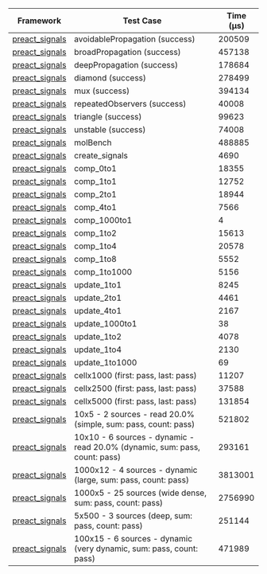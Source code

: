 | Framework | Test Case | Time (μs) |
| --- | --- | --- |
| [preact_signals](https://pub.dev/packages/preact_signals) | avoidablePropagation (success) | 200509 |
| [preact_signals](https://pub.dev/packages/preact_signals) | broadPropagation (success) | 457138 |
| [preact_signals](https://pub.dev/packages/preact_signals) | deepPropagation (success) | 178684 |
| [preact_signals](https://pub.dev/packages/preact_signals) | diamond (success) | 278499 |
| [preact_signals](https://pub.dev/packages/preact_signals) | mux (success) | 394134 |
| [preact_signals](https://pub.dev/packages/preact_signals) | repeatedObservers (success) | 40008 |
| [preact_signals](https://pub.dev/packages/preact_signals) | triangle (success) | 99623 |
| [preact_signals](https://pub.dev/packages/preact_signals) | unstable (success) | 74008 |
| [preact_signals](https://pub.dev/packages/preact_signals) | molBench | 488885 |
| [preact_signals](https://pub.dev/packages/preact_signals) | create_signals | 4690 |
| [preact_signals](https://pub.dev/packages/preact_signals) | comp_0to1 | 18355 |
| [preact_signals](https://pub.dev/packages/preact_signals) | comp_1to1 | 12752 |
| [preact_signals](https://pub.dev/packages/preact_signals) | comp_2to1 | 18944 |
| [preact_signals](https://pub.dev/packages/preact_signals) | comp_4to1 | 7566 |
| [preact_signals](https://pub.dev/packages/preact_signals) | comp_1000to1 | 4 |
| [preact_signals](https://pub.dev/packages/preact_signals) | comp_1to2 | 15613 |
| [preact_signals](https://pub.dev/packages/preact_signals) | comp_1to4 | 20578 |
| [preact_signals](https://pub.dev/packages/preact_signals) | comp_1to8 | 5552 |
| [preact_signals](https://pub.dev/packages/preact_signals) | comp_1to1000 | 5156 |
| [preact_signals](https://pub.dev/packages/preact_signals) | update_1to1 | 8245 |
| [preact_signals](https://pub.dev/packages/preact_signals) | update_2to1 | 4461 |
| [preact_signals](https://pub.dev/packages/preact_signals) | update_4to1 | 2167 |
| [preact_signals](https://pub.dev/packages/preact_signals) | update_1000to1 | 38 |
| [preact_signals](https://pub.dev/packages/preact_signals) | update_1to2 | 4078 |
| [preact_signals](https://pub.dev/packages/preact_signals) | update_1to4 | 2130 |
| [preact_signals](https://pub.dev/packages/preact_signals) | update_1to1000 | 69 |
| [preact_signals](https://pub.dev/packages/preact_signals) | cellx1000 (first: pass, last: pass) | 11207 |
| [preact_signals](https://pub.dev/packages/preact_signals) | cellx2500 (first: pass, last: pass) | 37588 |
| [preact_signals](https://pub.dev/packages/preact_signals) | cellx5000 (first: pass, last: pass) | 131854 |
| [preact_signals](https://pub.dev/packages/preact_signals) | 10x5 - 2 sources - read 20.0% (simple, sum: pass, count: pass) | 521802 |
| [preact_signals](https://pub.dev/packages/preact_signals) | 10x10 - 6 sources - dynamic - read 20.0% (dynamic, sum: pass, count: pass) | 293161 |
| [preact_signals](https://pub.dev/packages/preact_signals) | 1000x12 - 4 sources - dynamic (large, sum: pass, count: pass) | 3813001 |
| [preact_signals](https://pub.dev/packages/preact_signals) | 1000x5 - 25 sources (wide dense, sum: pass, count: pass) | 2756990 |
| [preact_signals](https://pub.dev/packages/preact_signals) | 5x500 - 3 sources (deep, sum: pass, count: pass) | 251144 |
| [preact_signals](https://pub.dev/packages/preact_signals) | 100x15 - 6 sources - dynamic (very dynamic, sum: pass, count: pass) | 471989 |
